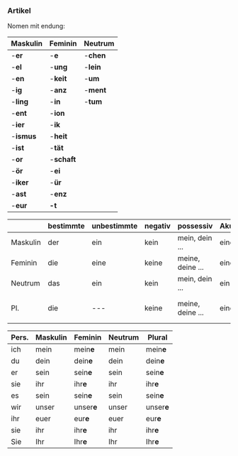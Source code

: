 ### Artikel

Nomen mit endung:  

| Maskulin | Feminin | Neutrum |
| -------- | ------- | ------- |
| -**er**      | -**e**		 | -**chen**   |
| -**el**   	 | -**ung**    | -**lein**   |
| -**en**  	 | -**keit**   | -**um**     |
| -**ig**  	 | -**anz**    | -**ment**   |
| -**ling**    | -**in**     | -**tum**    |
| -**ent**     | -**ion**    |			 |
| -**ier**     | -**ik**     |			 |
| -**ismus**   | -**heit**   |			 |
| -**ist**     | -**tät**    |			 |
| -**or**      | -**schaft** |			 |
| -**ör**      | -**ei**     |			 |
| -**iker**    | -**ür**     |			 |
| -**ast**     | -**enz**    |  	 	 |
| -**eur**     | **-t** |         |

|          | bestimmte | unbestimmte | negativ | possessiv        | Akusativ | Dativ | 
| -------- | --------- | ----------- | ------- | ---------------- | ------- | ------ |
| Maskulin | der        | ein         | kein    | mein, dein ...   | einen | dem      |
| Feminin  | die       | eine        | keine   | meine, deine ... | eine  | der      |
| Neutrum  | das       | ein         | kein    | mein, dein ...   | ein   | dem      |
| Pl.      | die       | ---         | keine   | meine, deine ... | eine  | den +...-n |

| Pers. | Maskulin | Feminin    | Neutrum | Plural     |
| ----- | -------- | ---------- | ------- | ---------- |
| ich   | mein     | mein**e**  | mein    | mein**e**  |
| du    | dein     | dein**e**  | dein    | dein**e**  |
| er    | sein     | sein**e**  | sein    | sein**e**  |
| sie   | ihr      | ihr**e**   | ihr     | ihr**e**   |
| es    | sein     | sein**e**  | sein    | sein**e**  |
| wir   | unser    | unser**e** | unser   | unser**e** |
| ihr   | euer     | eur**e**   | euer    | eur**e**   |
| sie   | ihr      | ihr**e**   | ihr     | ihr**e**   |
| Sie   | Ihr      | Ihr**e**   | Ihr     | Ihr**e**   |

